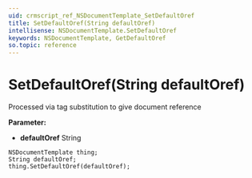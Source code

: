 ```yaml
---
uid: crmscript_ref_NSDocumentTemplate_SetDefaultOref
title: SetDefaultOref(String defaultOref)
intellisense: NSDocumentTemplate.SetDefaultOref
keywords: NSDocumentTemplate, GetDefaultOref
so.topic: reference
---
```


# SetDefaultOref(String defaultOref)

Processed via tag substitution to give document reference

**Parameter:** 
 - **defaultOref** String

```crmscript
NSDocumentTemplate thing;
String defaultOref;
thing.SetDefaultOref(defaultOref);
```

